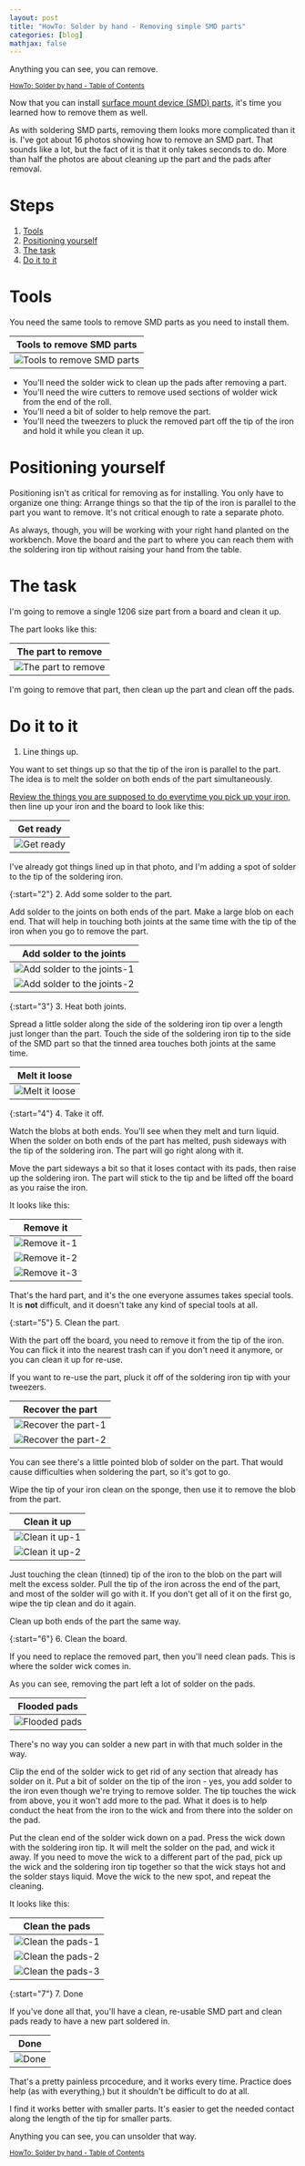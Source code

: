 ```yaml
---
layout: post
title: "HowTo: Solder by hand - Removing simple SMD parts"
categories: [blog]
mathjax: false
---
```

Anything you can see, you can remove.

<sub>[HowTo: Solder by hand - Table of Contents](howtosolder-toc)</sub> 

Now that you can install [surface mount device (SMD) parts,](howtosolder-11soldersmdpassive) it's time you learned how to remove them as well.

As with soldering SMD parts, removing them looks more complicated than it is.  I've got about 16 photos showing how to remove an SMD part.  That sounds like a lot, but the fact of it is that it only takes seconds to do.  More  than half the photos are about cleaning up the part and the pads after removal.

# Steps

1. [Tools](#tools)
2. [Positioning yourself](#positioning-yourself)
3. [The task](#the-task)
4. [Do it to it](#do-it-to-it)

# Tools

You need the same tools to remove SMD parts as you need to install them.

|Tools to remove SMD parts|
|---------|
|![Tools to remove SMD parts](/assets/2020-03-01-howtosolder-12removesmdpassive/tools.jpg)|

- You'll need the solder wick to clean up the pads after removing a part.
- You'll need the wire cutters to remove used sections of wolder wick from the end of the roll.
- You'll need a bit of solder to help remove the part.
- You'll need the tweezers to pluck the removed part off the tip of the iron and hold it while you clean it up.

# Positioning yourself

Positioning isn't as critical for removing as for installing.  You only have to organize one thing:  Arrange things so that the tip of the iron is parallel to the part you want to remove.  It's not critical enough to rate a separate photo.

As always, though, you will be working with your right hand planted on the workbench.  Move the board and the part to where you can reach them with the soldering iron tip without raising your hand from the table.

# The task

I'm going to remove a single 1206 size part from a board and clean it up.

The part looks like this:

|The part to remove|
|---------|
|![The part to remove](/assets/2020-03-01-howtosolder-12removesmdpassive/task.jpg)|

I'm going to remove that part, then clean up the part and clean off the pads.

# Do it to it

1. Line things up.

You want to set things up so that the tip of the iron is parallel to the part.  The idea is to melt the solder on both ends of the part simultaneously.

[Review the things you are supposed to do everytime you pick up your iron,](http://127.0.0.1:4000/posts/howtosolder-5getstarted) then line up your iron and the board to look like this:

|Get ready|
|---------|
|![Get ready](/assets/2020-03-01-howtosolder-12removesmdpassive/1206-1.jpg)|

I've already got things lined up in that photo, and I'm adding a spot of solder to the tip of the soldering iron.

{:start="2"}
2. Add some solder to the part.

Add solder to the joints on both ends of the part.  Make a large blob on each end.  That will help in touching both joints at the same time with the tip of the iron when you go to remove the part.

|Add solder to the joints|
|---------|
|![Add solder to the joints-1](/assets/2020-03-01-howtosolder-12removesmdpassive/1206-2.jpg)|
|![Add solder to the joints-2](/assets/2020-03-01-howtosolder-12removesmdpassive/1206-3.jpg)|

{:start="3"}
3. Heat both joints.

Spread a little solder along the side of the soldering iron tip over a length just longer than the part.
Touch the side of the soldering iron tip to the side of the SMD part so that the tinned area touches both joints at the same time.

|Melt it loose|
|---------|
|![Melt it loose](/assets/2020-03-01-howtosolder-12removesmdpassive/1206-4.jpg)|

{:start="4"}
4.  Take it off.

Watch the blobs at both ends.  You'll see when they melt and turn liquid.  When the solder on both ends of the part has melted, push sideways with the tip of the soldering iron.  The part will go right along with it.

Move the part sideways a bit so that it loses contact with its pads, then raise up the soldering iron.  The part will stick to the tip and be lifted off the board as you raise the iron.

It looks like this:

|Remove it|
|---------|
|![Remove it-1](/assets/2020-03-01-howtosolder-12removesmdpassive/1206-5.jpg)|
|![Remove it-2](/assets/2020-03-01-howtosolder-12removesmdpassive/1206-6.jpg)|
|![Remove it-3](/assets/2020-03-01-howtosolder-12removesmdpassive/1206-7.jpg)|

That's the hard part, and it's the one everyone assumes takes special tools.  It is **not** difficult, and it doesn't take any kind of special tools at all.

{:start="5"}
5.  Clean the part.

With the part off the board, you need to remove it from the tip of the iron.  You can flick it into the nearest trash can if you don't need it anymore, or you can clean it up for re-use.

If you want to re-use the part, pluck it off of the soldering iron tip with your tweezers.

|Recover the part|
|---------|
|![Recover the part-1](/assets/2020-03-01-howtosolder-12removesmdpassive/1206-8.jpg)|
|![Recover the part-2](/assets/2020-03-01-howtosolder-12removesmdpassive/1206-9.jpg)|

You can see there's a little pointed blob of solder on the part.  That would cause difficulties when soldering the part, so it's got to go.

Wipe the tip of your iron clean on the sponge, then use it to remove the blob from the part.

|Clean it up|
|---------|
|![Clean it up-1](/assets/2020-03-01-howtosolder-12removesmdpassive/1206-10.jpg)|
|![Clean it up-2](/assets/2020-03-01-howtosolder-12removesmdpassive/1206-11.jpg)|

Just touching the clean (tinned) tip of the iron to the blob on the part will melt the excess solder.  Pull the tip of the iron across the end of the part, and most of the solder will go with it.  If you don't get all of it on the first go, wipe the tip clean and do it again.

Clean up both ends of the part the same way.

{:start="6"}
6.  Clean the board.

If you need to replace the removed part, then you'll need clean pads.  This is where the solder wick comes in.

As you can see, removing the part left a lot of solder on the pads.

|Flooded pads|
|---------|
|![Flooded pads](/assets/2020-03-01-howtosolder-12removesmdpassive/1206-12.jpg)|

There's no way you can solder a new part in with that much solder in the way.

Clip the end of the solder wick to get rid of any section that already has solder on it.
Put a bit of solder on the tip of the iron - yes, you add solder to the iron even though we're trying to remove solder.  The tip touches the wick from above, you it won't add more to the pad.  What it does is to help conduct the heat from the iron to the wick and from there into the solder on the pad.

Put the clean end of the solder wick down on a pad.  Press the wick down with the soldering iron tip.  It will melt the solder on the pad, and wick it away.  If you need to move the wick to a different part of the pad, pick up the wick and the soldering iron tip together so that the wick stays hot and the solder stays liquid.  Move the wick to the new spot, and repeat the cleaning.

It looks like this:

|Clean the pads|
|---------|
|![Clean the pads-1](/assets/2020-03-01-howtosolder-12removesmdpassive/1206-13.jpg)|
|![Clean the pads-2](/assets/2020-03-01-howtosolder-12removesmdpassive/1206-14.jpg)|
|![Clean the pads-3](/assets/2020-03-01-howtosolder-12removesmdpassive/1206-15.jpg)|

{:start="7"}
7.  Done

If you've done all that, you'll have a clean, re-usable SMD part and clean pads ready to have a new part soldered in.

|Done|
|---------|
|![Done](/assets/2020-03-01-howtosolder-12removesmdpassive/1206-16.jpg)|

That's a pretty painless prcocedure, and it works every time.  Practice does help (as with everything,) but it shouldn't be difficult to do at all.

I find it works better with smaller parts.  It's easier to get the needed contact along the length of the tip for smaller parts.

Anything you can see, you can unsolder that way.

<sub>[HowTo: Solder by hand - Table of Contents](howtosolder-toc)</sub> 
